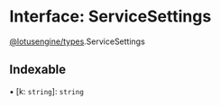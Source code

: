# Interface: ServiceSettings

[@lotusengine/types](../wiki/@lotusengine.types).ServiceSettings

## Indexable

▪ [k: `string`]: `string`
